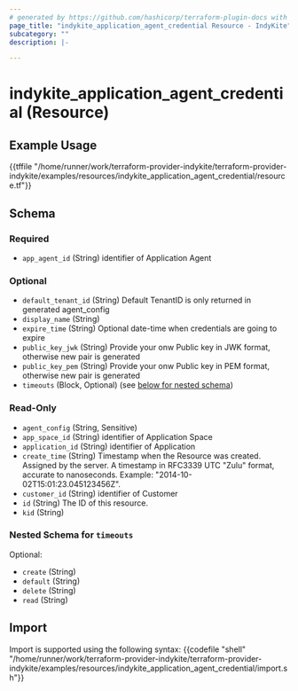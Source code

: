 ```yaml
---
# generated by https://github.com/hashicorp/terraform-plugin-docs with custom templates
page_title: "indykite_application_agent_credential Resource - IndyKite"
subcategory: ""
description: |-

---
```


# indykite_application_agent_credential (Resource)



## Example Usage

{{tffile "/home/runner/work/terraform-provider-indykite/terraform-provider-indykite/examples/resources/indykite_application_agent_credential/resource.tf"}}

<!-- schema generated by tfplugindocs -->
## Schema

### Required

- `app_agent_id` (String) identifier of Application Agent

### Optional

- `default_tenant_id` (String) Default TenantID is only returned in generated agent_config
- `display_name` (String)
- `expire_time` (String) Optional date-time when credentials are going to expire
- `public_key_jwk` (String) Provide your onw Public key in JWK format, otherwise new pair is generated
- `public_key_pem` (String) Provide your onw Public key in PEM format, otherwise new pair is generated
- `timeouts` (Block, Optional) (see [below for nested schema](#nestedblock--timeouts))

### Read-Only

- `agent_config` (String, Sensitive)
- `app_space_id` (String) identifier of Application Space
- `application_id` (String) identifier of Application
- `create_time` (String) Timestamp when the Resource was created. Assigned by the server. A timestamp in RFC3339 UTC "Zulu" format, accurate to nanoseconds. Example: "2014-10-02T15:01:23.045123456Z".
- `customer_id` (String) identifier of Customer
- `id` (String) The ID of this resource.
- `kid` (String)

<a id="nestedblock--timeouts"></a>
### Nested Schema for `timeouts`

Optional:

- `create` (String)
- `default` (String)
- `delete` (String)
- `read` (String)

## Import

Import is supported using the following syntax:
{{codefile "shell" "/home/runner/work/terraform-provider-indykite/terraform-provider-indykite/examples/resources/indykite_application_agent_credential/import.sh"}}

